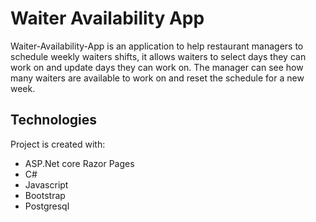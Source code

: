 # Waiter Availability App

Waiter-Availability-App is an application to help restaurant managers to schedule weekly waiters shifts, it allows waiters to select days they can work on and update days they can work on. The manager can see how many waiters are available to work on and reset the schedule for a new week.

## Technologies
Project is created with: 
* ASP.Net core Razor Pages
* C#
* Javascript
* Bootstrap
* Postgresql
